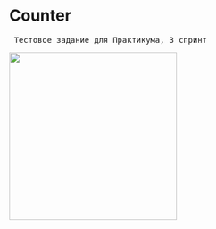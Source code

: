 # Counter

<pre> Тестовое задание для Практикума, 3 спринт </pre>



<img src="Images/IMG_9590.PNG" width="300" />
